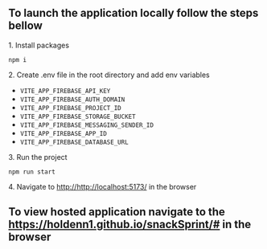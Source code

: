 <h2>To launch the application locally follow the steps bellow
</h2>

<p>1. Install packages</p>
<code>npm i</code>
<p>2. Create .env file in the root directory and add env variables</p>
<ul>
<li><code>VITE_APP_FIREBASE_API_KEY</code></li>
<li><code>VITE_APP_FIREBASE_AUTH_DOMAIN</code></li>
<li><code>VITE_APP_FIREBASE_PROJECT_ID</code></li>
<li><code>VITE_APP_FIREBASE_STORAGE_BUCKET</code></li>
<li><code>VITE_APP_FIREBASE_MESSAGING_SENDER_ID</code></li>
<li><code>VITE_APP_FIREBASE_APP_ID</code></li>
<li><code>VITE_APP_FIREBASE_DATABASE_URL</code></li>
</ul>
<p>3. Run the project</p>
<code>npm run start</code>
<p>4. Navigate to <a href="http://http://localhost:5173/">http://http://localhost:5173/</a> in the browser</p>
<h2>To view hosted application navigate to the <a href="https://holdenn1.github.io/snackSprint/#">https://holdenn1.github.io/snackSprint/#</a> in the browser</h2>
